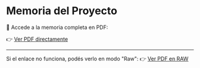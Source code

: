 # Memoria del Proyecto

📄 Accede a la memoria completa en PDF:

👉 [Ver PDF directamente](https://github.com/fernandoalonsoo/TFG-Honeypot/blob/main/2024-25-ETSII-A-2034-2034037-f.alonso.2021-MEMORIA.pdf)

---
Si el enlace no funciona, podés verlo en modo "Raw":
👉 [Ver PDF en RAW](https://rawcdn.githack.com/fernandoalonsoo/TFG-Honeypot/e4a05d5d42400083a6aa5df3a315da97b25d975b/2024-25-ETSII-A-2034-2034037-f.alonso.2021-MEMORIA.pdf)
